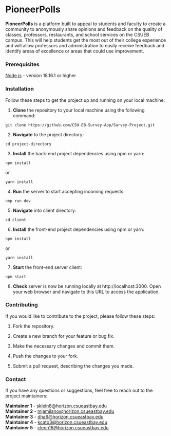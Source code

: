 # **PioneerPolls**

**PioneerPolls** is a platform built to appeal to students and faculty to create a community to anonymously share opinions and feedback on the quality of classes, professors, restaurants, and school services on the CSUEB campus. This will help students get the most out of their college experience and will allow professors and administration to easily receive feedback and identify areas of excellence or areas that could use improvement.

### **Prerequisites**

[Node.js](https://nodejs.org/en) - version 18.16.1 or higher


### **Installation**

Follow these steps to get the project up and running on your local machine:

1. **Clone** the repository to your local machine using the following command:

```git clone https://github.com/CSU-EB-Survey-App/Survey-Project.git```

2. **Navigate** to the project directory:

```cd project-directory```

3. **Install** the back-end project dependencies using npm or yarn:

```npm install```

or

```yarn install```


4. **Run** the server to start accepting incoming requests:

```nmp run dev```

5. **Navigate** into client directory:

```cd client```

6. **Install** the front-end project dependencies using npm or yarn:

```npm install```

or

```yarn install```

7. **Start** the front-end server client:

```npm start```

8. **Check** server is now be running locally at http://localhost:3000. Open your web browser and navigate to this URL to access the application.


### **Contributing**
If you would like to contribute to the project, please follow these steps:

1. Fork the repository.

1. Create a new branch for your feature or bug fix.

1. Make the necessary changes and commit them.

1. Push the changes to your fork.

1. Submit a pull request, describing the changes you made.


### **Contact**
If you have any questions or suggestions, feel free to reach out to the project maintainers:

**Maintainer 1** - sklein8@horizon.csueastbay.edu <br>
**Maintainer 2** - mjamilano@horizon.csueastbay.edu <br>
**Maintainer 3** - dha6@horizon.csueastbay.edu<br>
**Maintainer 4** - kcato3@horizon.csueastbay.edu<br>
**Maintainer 5** - cleon16@horizon.csueastbay.edu   <br>
